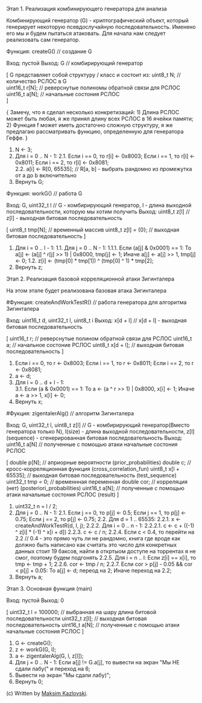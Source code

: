 Этап 1. Реализация комбинирующего генератора для анализа


Комбинирующий генератор (G) - криптографический объект, который генерирует некоторую псевдослучайную последовательность.
Именено его мы и будем пытаться атаковать. Для начала нам следует реализовать сам генератор.


Функция: createG() // создание G 

Вход:  пустой
Выход: G // комбирирующий генератор

[ 
G представляет собой структуру / класс и состоит из:
	uint8_t N;     // количество РСЛОС в G	
	uint16_t r[N]; // реверснутые полиномы обратной связи для РСЛОС
	uint16_t a[N]; // начальные состония РСЛОС	
]
	
{
Замечу, что я сделал несколько конкретизаций: 
	1) Длина РСЛОС может быть любая, я же принял длину всех РСЛОС в 16 ячейки памяти;
	2) Функция f может иметь достаточно сложную структуру, я же предлагаю рассматривать функцию, определенную для генератора Геффе.
}
	
1. N <- 3;
2. Для i = 0 .. N - 1:
	2.1. Если i == 0, то r[i] <- 0x8003; 
		 Если i == 1, то r[i] <- 0x8011;
         Если i == 2, то r[i] <- 0x8081;  		 
	2.2. a[i] <- R[0, 65535]; // R[a, b] - выбрать рандомно из промежутка от a до b включительно
3. Вернуть G;
	
	
Функция: workG() // работа G 

Вход:  G, uint32_t l // G - комбирирующий генератор, l - длина выходной последовательности, которую мы хотим получить
Выход: uint8_t z[l]  // z[l] - выходная битовая последовательность

[
uint8_t tmp[N];     // временный массив
uint8_t z[l] = {0}; // выходная битовая последовательность
]

1. Для i = 0 .. l - 1:
	1.1. Для j = 0 .. N - 1:
		1.1.1. Если (a[j] & 0x0001) == 1:
					То a[j] <- (a[j] ^ r[j] >> 1) | 0x8000, tmp[j] <- 1;
					Иначе a[j] <- a[j] >> 1, tmp[j] <- 0;
	1.2. z[i] <- (tmp[0] * tmp[1]) ^ (tmp[0] ^ 1) * tmp[2];
2. Вернуть z;
		
		
Этап 2. Реализация базовой корреляционной атаки Зигинталера


На этом этапе будет реализована базовая атака Зигинталера


#Функция: createAndWorkTestR() // работа генератора для алгоритма Зигинталера

Вход:  uint16_t d, uint32_t l, uint8_t i
Выход: x[d + l] // x[d + l] - выходная битовая последовательность

[
uint16_t r;       // реверснутые полином обратной связи для РСЛОС
uint16_t a;       // начальное состоние РСЛОС
uint8_t x[d + l]; // выходная битовая последовательность
]

1. Если i == 0, то r <- 0x8003; 
   Если i == 1, то r <- 0x8011;
   Если i == 2, то r <- 0x8081;  		 
2. a <- d;
3. Для i = 0 .. d + l - 1:	
	3.1. Если (a & 0x0001) == 1:
		 То a <- (a ^ r >> 1) | 0x8000, x[i] <- 1;
		 Иначе a <- a >> 1, x[i] <- 0;	
4. Вернуть x;


#Фукция: zigentalerAlg() // алгоритм Зигинталера

Вход: G, uint32_t l, uint8_t z[l] // G - комбирирующий генератор(Вместо генератора только N), l(size) - длина выходной последовательности, z[l] (sequence) - сгенерированная битовая последовательность
Выход: uint16_t a[N]              // полученные с помощью атаки начальные состония РСЛОС

[
double p[N];          // априорные вероятности (prior_probabilities)
double c;             // кросс-корреляционная функция (cross_correlation_fun)
uint8_t x[l + 65535]; // выходная битовая последовательность (test_sequence)
uint32_t tmp = 0;     // временнная переменная
double cor;           // корреляция (нет) (posteriori_probabilities)
uint16_t a[N];       // полученные с помощью атаки начальные состония РСЛОС (result)
]

1. uint32_t n = l / 2;
2. Для j = 0 .. N - 1:
		2.1. Если j == 0, то p[j] <- 0.5; 
		     Если j == 1, то p[j] <- 0.75;
			 Если j == 2, то p[j] <- 0.75;
		2.2. Для d = 1 .. 65535:
				2.2.1. x <- createAndWorkTestR(d, l, j);
				2.2.2. Для i = 0 .. n - 1:
							2.2.2.1.  с <- c  + ((-1) ^ z[i] * (-1) ^ x[i + d])
				2.2.3. c <- c / n;
				2.2.4. Если c < 0.4, то перейти на 2.2 // 0.4 - это прямо чуть ли не рандомно, книга где вроде как должно быть написано как считать это число для конкретных данных стоит 19 баксов, найти в откртыом доступе на торрентах я не смог, поэтому будем подгонять
				2.2.5. Для i = n .. l:
							Если z[i] == x[i], то tmp <- tmp + 1;
				2.2.6. cor <- tmp / n;
				2.2.7. Если cor > p[j] - 0.05 && cor < p[j] + 0.05:
						То a[j] <- d; переод на 2;
						Иначе переход на 2.2;
3. Вернуть a;


Этап 3. Основная функция (main)


Вход: пустой
Выход: 0	

[
uint32_t l = 100000; // выбранная на шару длина битовой последовательности
uint32_t z[l]; // выходная битовая последовательность
uint16_t a[N]; // полученные с помощью атаки начальные состония РСЛОС
]

1. G <- createG();
2. z <- workG(G, l);
3. a <- zigentalerAlg(G, l, z[l]);
4. Для j = 0 .. N - 1:
	Если a[j] != G.a[j], то вывести на экран "Мы НЕ сдали лабу(" и переход на 6;
5. Вывести на экран "Мы сдали лабу)";
6. Вернуть 0;

(c) Written by [Maksim Kazlovski](https://github.com/MaksimKazlovski/). 
